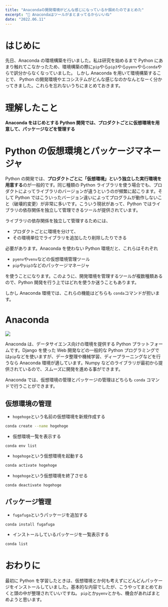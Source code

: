 ```yaml
---
title: "Anacondaの開発環境がどんな感じになっているか掴めたのでまとめた"
excerpt: "🐍 Anacondaはツールがまとまってるからいいね"
date: "2022.06.11"
---
```


# はじめに

先日、Anaconda の環境構築を行いました。私は研究を始めるまで Python にあまり触れてこなかったため、環境構築の際に`pip`やら`pip3`やら`pyenv`やら`conda`やらで訳分からなくなっていました。
しかし Anaconda を用いて環境構築することで、 Python の開発環境やエコシステムがどんな感じなのかなんとなーく分かってきました。これらを忘れないうちにまとめておきます。

# 理解したこと

**Anaconda をはじめとする Python 開発では、プロダクトごとに仮想環境を用意して、パッケージなどを管理する**

# Python の仮想環境とパッケージマネージャ

Python の開発では、**プロダクトごとに「仮想環境」という独立した実行環境を用意する**のが一般的です。同じ種類の Python ライブラリを使う場合でも、プロダクトによってライブラリのバージョンが違うというのが頻繁に起こります。そして Python ではこういったバージョン違いによってプログラムが動作しないこと（破壊的変更）が非常に多いです。こういう現状があって、Python ではライブラリの依存関係を独立して管理できるツールが提供されています。

ライブラリの依存関係を独立して管理するためには、

- プロダクトごとに環境を分けて、
- その環境単位でライブラリを追加したり削除したりできる

必要があります。Anaconda を使わない Python 環境だと、これらはそれぞれ

- `pyenv`や`venv`などの仮想環境管理ツール
- `pip`や`pip3`などのパッケージマネージャ

を使うことになります。このように、開発環境を管理するツールが複数種類あるので、Python 開発を行う上ではどれを使うか迷うこともあります。

しかし Anaconda 環境では、これらの機能はどちらも `conda`コマンドが担います。

# Anaconda

![](https://upload.wikimedia.org/wikipedia/en/c/cd/Anaconda_Logo.png)

Anaconda は、データサイエンス向けの環境を提供する Python プラットフォームです。Django を使った Web 開発などの一般的な Python プログラミングでは`pip`などを使いますが、データ整理や機械学習、ディープラーニングなどを行うなら Anaconda 環境が適しています。Numpy などのライブラリが最初から提供されているので、スムーズに開発を進める事ができます。

Anaconda では、仮想環境の管理とパッケージの管理はどちらも `conda` コマンドで行うことができます。

## 仮想環境の管理

- `hogehoge`という名前の仮想環境を新規作成する

```bash
conda create --name hogehoge
```

- 仮想環境一覧を表示する

```
conda env list
```

- `hogehoge`という仮想環境を起動する

```bash
conda activate hogehoge
```

- `hogehoge`という仮想環境を終了させる

```
conda deactivate hogehoge
```

## パッケージ管理

- `fugafuga`というパッケージを追加する

```bash
conda install fugafuga
```

- インストールしているパッケージを一覧表示する

```bash
conda list
```

# おわりに

最初に Python を学習したときは、仮想環境とか何も考えずにどんどんパッケージをインストールしていました。基本的な内容でしたが、こうやってまとめておくと頭の中が整理されていいですね。
`pip`とか`pyenv`とかも、機会があればまとめようと思います。
